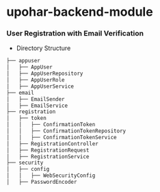 # upohar-backend-module
### User Registration with Email Verification 
* Directory Structure
```bash
├── appuser
│   ├── AppUser
│   ├── AppUserRepository
│   ├── AppUserRole
│   ├── AppUserService
├── email
│   ├── EmailSender
│   ├── EmailService
├── registration
│   ├── token
│   │   ├── ConfirmationToken
│   │   ├── ConfirmationTokenRepository
│   │   ├── ConfirmationTokenService
│   ├── RegistrationController
│   ├── RegistrationRequest
│   ├── RegistrationService
├── security
│   ├── config
│   │   ├── WebSecurityConfig
│   ├── PasswordEncoder
```

